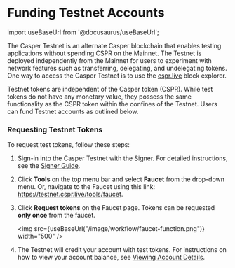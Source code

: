 # Funding Testnet Accounts

import useBaseUrl from '@docusaurus/useBaseUrl';

The Casper Testnet is an alternate Casper blockchain that enables testing applications without spending CSPR on the Mainnet. The Testnet is deployed independently from the Mainnet for users to experiment with network features such as transferring, delegating, and undelegating tokens. One way to access the Casper Testnet is to use the [cspr.live](https://testnet.cspr.live/) block explorer. 

Testnet tokens are independent of the Casper token (CSPR). While test tokens do not have any monetary value, they possess the same functionality as the CSPR token within the confines of the Testnet. Users can fund Testnet accounts as outlined below. 

### Requesting Testnet Tokens 

To request test tokens, follow these steps:

1. Sign-in into the Casper Testnet with the Signer. For detailed instructions, see the [Signer Guide](signer-guide.md). 
2. Click **Tools** on the top menu bar and select **Faucet** from the drop-down menu. Or, navigate to the Faucet using this link: https://testnet.cspr.live/tools/faucet.
3. Click **Request tokens** on the Faucet page. Tokens can be requested **only once** from the faucet.

    <img src={useBaseUrl("/image/workflow/faucet-function.png")} width="500" />

4. The Testnet will credit your account with test tokens. For instructions on how to view your account balance, see [Viewing Account Details](../signer-guide/#6-viewing-account-details).

